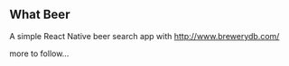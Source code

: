 ## What Beer

A simple React Native beer search app with http://www.brewerydb.com/

more to follow...
